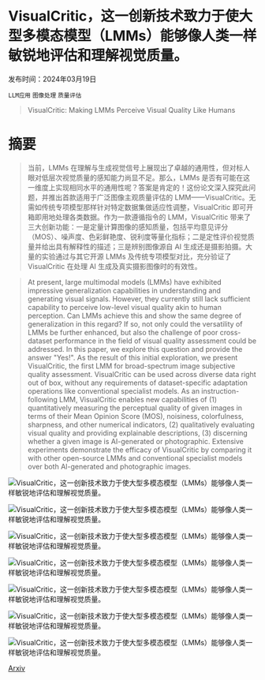 # VisualCritic，这一创新技术致力于使大型多模态模型（LMMs）能够像人类一样敏锐地评估和理解视觉质量。

发布时间：2024年03月19日

`LLM应用` `图像处理` `质量评估`

> VisualCritic: Making LMMs Perceive Visual Quality Like Humans

# 摘要

> 当前，LMMs 在理解与生成视觉信号上展现出了卓越的通用性，但对标人眼对低层次视觉质量的感知能力尚显不足。那么，LMMs 是否有可能在这一维度上实现相同水平的通用性呢？答案是肯定的！这份论文深入探究此问题，并推出首款适用于广泛图像主观质量评估的 LMM——VisualCritic。无需如传统专项模型那样针对特定数据集做适应性调整，VisualCritic 即可开箱即用地处理各类数据。作为一款遵循指令的 LMM，VisualCritic 带来了三大创新功能：一是定量计算图像的感知质量，包括平均意见评分（MOS）、噪声度、色彩鲜艳度、锐利度等量化指标；二是定性评价视觉质量并给出具有解释性的描述；三是辨别图像源自 AI 生成还是摄影拍摄。大量的实验通过与其它开源 LMMs 及传统专项模型对比，充分验证了 VisualCritic 在处理 AI 生成及真实摄影图像时的有效性。

> At present, large multimodal models (LMMs) have exhibited impressive generalization capabilities in understanding and generating visual signals. However, they currently still lack sufficient capability to perceive low-level visual quality akin to human perception. Can LMMs achieve this and show the same degree of generalization in this regard? If so, not only could the versatility of LMMs be further enhanced, but also the challenge of poor cross-dataset performance in the field of visual quality assessment could be addressed. In this paper, we explore this question and provide the answer "Yes!". As the result of this initial exploration, we present VisualCritic, the first LMM for broad-spectrum image subjective quality assessment. VisualCritic can be used across diverse data right out of box, without any requirements of dataset-specific adaptation operations like conventional specialist models. As an instruction-following LMM, VisualCritic enables new capabilities of (1) quantitatively measuring the perceptual quality of given images in terms of their Mean Opinion Score (MOS), noisiness, colorfulness, sharpness, and other numerical indicators, (2) qualitatively evaluating visual quality and providing explainable descriptions, (3) discerning whether a given image is AI-generated or photographic. Extensive experiments demonstrate the efficacy of VisualCritic by comparing it with other open-source LMMs and conventional specialist models over both AI-generated and photographic images.

![VisualCritic，这一创新技术致力于使大型多模态模型（LMMs）能够像人类一样敏锐地评估和理解视觉质量。](../../../paper_images/2403.12806/x1.png)

![VisualCritic，这一创新技术致力于使大型多模态模型（LMMs）能够像人类一样敏锐地评估和理解视觉质量。](../../../paper_images/2403.12806/x2.png)

![VisualCritic，这一创新技术致力于使大型多模态模型（LMMs）能够像人类一样敏锐地评估和理解视觉质量。](../../../paper_images/2403.12806/x3.png)

![VisualCritic，这一创新技术致力于使大型多模态模型（LMMs）能够像人类一样敏锐地评估和理解视觉质量。](../../../paper_images/2403.12806/x4.png)

![VisualCritic，这一创新技术致力于使大型多模态模型（LMMs）能够像人类一样敏锐地评估和理解视觉质量。](../../../paper_images/2403.12806/x5.png)

![VisualCritic，这一创新技术致力于使大型多模态模型（LMMs）能够像人类一样敏锐地评估和理解视觉质量。](../../../paper_images/2403.12806/x6.png)

![VisualCritic，这一创新技术致力于使大型多模态模型（LMMs）能够像人类一样敏锐地评估和理解视觉质量。](../../../paper_images/2403.12806/x7.png)

[Arxiv](https://arxiv.org/abs/2403.12806)